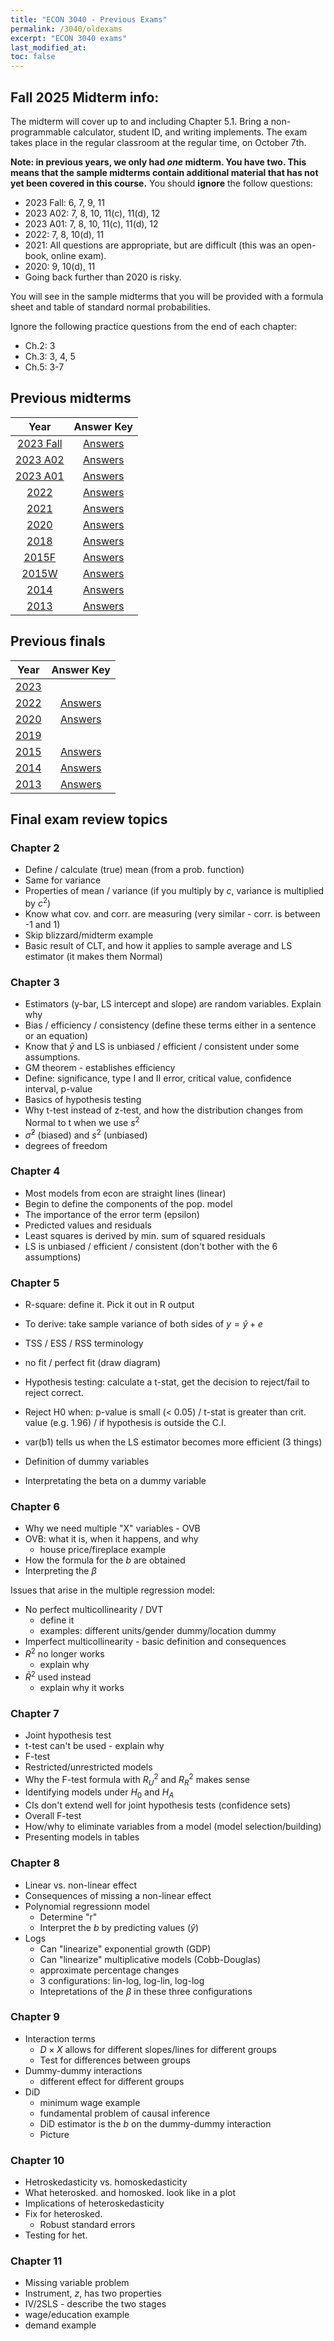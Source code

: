 ```yaml
---
title: "ECON 3040 - Previous Exams"
permalink: /3040/oldexams
excerpt: "ECON 3040 exams"
last_modified_at:
toc: false
---
```

## Fall 2025 Midterm info:

The midterm will cover up to and including Chapter 5.1. Bring a non-programmable calculator, student ID, and writing implements. The exam takes place in the regular classroom at the regular time, on October 7th.

**Note: in previous years, we only had _one_ midterm. You have two. This means that the sample midterms contain additional material that has not yet been covered in this course.**
You should **ignore** the follow questions:
- 2023 Fall: 6, 7, 9, 11
- 2023 A02: 7, 8, 10, 11(c), 11(d), 12
- 2023 A01: 7, 8, 10, 11(c), 11(d), 12
- 2022: 7, 8, 10(d), 11
- 2021: All questions are appropriate, but are difficult (this was an open-book, online exam).
- 2020: 9, 10(d), 11
- Going back further than 2020 is risky.

You will see in the sample midterms that you will be provided with a formula sheet and table of standard normal probabilities.

Ignore the following practice questions from the end of each chapter:
- Ch.2: 3
- Ch.3: 3, 4, 5
- Ch.5: 3-7 

## Previous midterms

| Year                                                  | Answer Key
| :---------------------------------------------------: | :--------------------------------------------------------: |
| [2023 Fall](https://rtgodwin.com/3040/exams/mid2023fall.pdf)   | [Answers](https://rtgodwin.com/3040/exams/mid2023fallans.pdf)  |
| [2023 A02](https://rtgodwin.com/3040/exams/mid2023A02.pdf)   | [Answers](https://rtgodwin.com/3040/exams/mid2023A02ans.pdf)  |
| [2023 A01](https://rtgodwin.com/3040/exams/mid2023A01.pdf)   | [Answers](https://rtgodwin.com/3040/exams/mid2023A01ans.pdf)  |
| [2022](https://rtgodwin.com/3040/exams/mid2022.pdf)   | [Answers](https://rtgodwin.com/3040/exams/mid2022ans.pdf)  |
| [2021](https://rtgodwin.com/3040/exams/mid2021.pdf)   | [Answers](https://rtgodwin.com/3040/exams/mid2021ans.pdf)  |
| [2020](https://rtgodwin.com/3040/exams/mid2020.pdf)   | [Answers](https://rtgodwin.com/3040/exams/mid2020ans.pdf)  |
| [2018](https://rtgodwin.com/3040/exams/mid22018.pdf)   | [Answers](https://rtgodwin.com/3040/exams/mid22018ans.pdf)  |
| [2015F](https://rtgodwin.com/3040/exams/mid2015f.pdf) | [Answers](https://rtgodwin.com/3040/exams/mid2015fans.pdf) |
| [2015W](https://rtgodwin.com/3040/exams/mid2015w.pdf) | [Answers](https://rtgodwin.com/3040/exams/mid2015wans.pdf) |
| [2014](https://rtgodwin.com/3040/exams/mid2014.pdf)   | [Answers](https://rtgodwin.com/3040/exams/mid2014ans.pdf)  |
| [2013](https://rtgodwin.com/3040/exams/mid2013.pdf)   | [Answers](https://rtgodwin.com/3040/exams/mid2013ans.pdf)  |

## Previous finals

| Year                                                  | Answer Key
| :---------------------------------------------------: | :---------------------------------------------------------: |
| [2023](https://rtgodwin.com/3040/exams/final2023winter_ans.pdf) | |
| [2022](https://rtgodwin.com/3040/exams/final2022.pdf) | [Answers](https://rtgodwin.com/3040/exams/final2022ans.pdf) |
| [2020](https://rtgodwin.com/3040/exams/final2020.pdf) | [Answers](https://rtgodwin.com/3040/exams/final2020ans.pdf) |
| [2019](https://rtgodwin.com/3040/exams/final2019.pdf) |                                                             |
| [2015](https://rtgodwin.com/3040/exams/final2015.pdf) | [Answers](https://rtgodwin.com/3040/exams/final2015ans.pdf) |
| [2014](https://rtgodwin.com/3040/exams/final2014.pdf) | [Answers](https://rtgodwin.com/3040/exams/final2014ans.pdf) |
| [2013](https://rtgodwin.com/3040/exams/final2013.pdf) | [Answers](https://rtgodwin.com/3040/exams/final2013ans.pdf) |

## Final exam review topics

### Chapter 2
- Define / calculate (true) mean (from a prob. function)
- Same for variance
- Properties of mean / variance (if you multiply by $c$, variance is multiplied by $c^2$)
- Know what cov. and corr. are measuring (very similar - corr. is between -1 and 1)
- Skip blizzard/midterm example
- Basic result of CLT, and how it applies to sample average and LS estimator (it makes them Normal)

### Chapter 3
- Estimators (y-bar, LS intercept and slope) are random variables. Explain why
- Bias / efficiency / consistency (define these terms either in a sentence or an equation)
- Know that $\bar{y}$ and LS is unbiased / efficient / consistent under some assumptions.
- GM theorem - establishes efficiency
- Define: significance, type I and II error, critical value, confidence interval, p-value
- Basics of hypothesis testing
- Why t-test instead of z-test, and how the distribution changes from Normal to t when we use $s^2$
- $\hat{\sigma}^2$ (biased) and $s^2$ (unbiased)
- degrees of freedom

### Chapter 4
- Most models from econ are straight lines (linear)
- Begin to define the components of the pop. model
- The importance of the error term (epsilon)
- Predicted values and residuals
- Least squares is derived by min. sum of squared residuals
- LS is unbiased / efficient / consistent (don't bother with the 6 assumptions)

### Chapter 5
- R-square: define it. Pick it out in R output
- To derive: take sample variance of both sides of $y = \hat{y} + e$
- TSS / ESS / RSS terminology
- no fit / perfect fit (draw diagram)

- Hypothesis testing: calculate a t-stat, get the decision to reject/fail to reject correct.
- Reject H0 when: p-value is small (< 0.05) / t-stat is greater than crit. value (e.g. 1.96) / if hypothesis is outside the C.I.
- var(b1) tells us when the LS estimator becomes more efficient (3 things)

- Definition of dummy variables
- Interpretating the beta on a dummy variable

### Chapter 6
- Why we need multiple "X" variables - OVB
- OVB: what it is, when it happens, and why
  * house price/fireplace example
- How the formula for the $b$ are obtained
- Interpreting the $\beta$

Issues that arise in the multiple regression model:
- No perfect multicollinearity / DVT
  * define it
  * examples: different units/gender dummy/location dummy
- Imperfect multicollinearity - basic definition and consequences
- $R^2$ no longer works
  * explain why
- $\bar{R}^2$ used instead
  * explain why it works

### Chapter 7
- Joint hypothesis test
- t-test can't be used - explain why
- F-test
- Restricted/unrestricted models
- Why the F-test formula with $R^2_U$ and $R^2_R$ makes sense
- Identifying models under $H_0$ and $H_A$
- CIs don't extend well for joint hypothesis tests (confidence sets)
- Overall F-test
- How/why to eliminate variables from a model (model selection/building)
- Presenting models in tables

### Chapter 8
- Linear vs. non-linear effect
- Consequences of missing a non-linear effect
- Polynomial regressionn model
  * Determine "r"
  * Interpret the $b$ by predicting values ($\hat{y}$)
- Logs
  * Can "linearize" exponential growth (GDP)
  * Can "linearize" multiplicative models (Cobb-Douglas)
  * approximate percentage changes
  * 3 configurations: lin-log, log-lin, log-log
  * Intepretations of the $\beta$ in these three configurations
 
### Chapter 9
- Interaction terms
  * $D \times X$ allows for different slopes/lines for different groups
  * Test for differences between groups
- Dummy-dummy interactions
  * different effect for different groups
- DiD
  * minimum wage example
  * fundamental problem of causal inference
  * DiD estimator is the $b$ on the dummy-dummy interaction
  * Picture

### Chapter 10
- Hetroskedasticity vs. homoskedasticity
- What heterosked. and homosked. look like in a plot
- Implications of heteroskedasticity
- Fix for heterosked.
  * Robust standard errors
- Testing for het.

### Chapter 11
- Missing variable problem
- Instrument, $z$, has two properties
- IV/2SLS - describe the two stages
- wage/education example
- demand example
